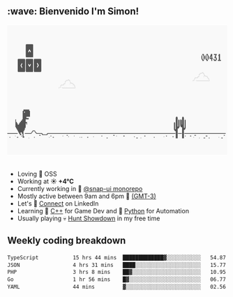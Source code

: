 <h2>:wave: <b>Bienvenido I'm Simon!&nbsp;</b></h2>

<section>
  <img src="./static/banner.gif" height=300 width=1000>
</section>

<br>

<ul>
  <li>
     Loving 🤍 OSS
  </li>
  <li>
		<!--START_SECTION:weather-->
		Working at <b>☀️   +4°C</b>
		<!--END_SECTION:weather-->
  </li>
  <li>
    Currently working in 🎨&nbsp;<a href=https://github.com/snapverse/snap-ui target=_blank>@snap-ui monorepo</a>
  </li>
  <li>
    Mostly active between 9am and 6pm 🚩 <a href=https://onlinealarmkur.com/world/es target=_blank>(GMT-3)</a>
  </li>
  <li>
    Let's 🔗&nbsp;<a href=https://www.linkedin.com/in/itssimmons target=_blank>Connect</a> on LinkedIn
  </li>
  <li>
    Learning 👴&nbsp;<a href=https://images3.memedroid.com/images/UPLOADED755/65f2bce6734f6.webp target=_blank>C++</a> for Game Dev and 🐍&nbsp;<a href=https://qph.cf2.quoracdn.net/main-qimg-4472b6229cb75bf66ab531f3ebd4f975-lq target=_blank>Python</a> for Automation
  </li>
  <li>
    Usually playing 💀&nbsp;<a href=https://www.huntshowdown.com target=_blank>Hunt Showdown</a> in my free time
  </li>
</ul>

<h2><b>Weekly coding breakdown </b></h2>

<!--START_SECTION:waka-->

```txt
TypeScript           15 hrs 44 mins  █████████████▓░░░░░░░░░░░   54.87 %
JSON                 4 hrs 31 mins   ████░░░░░░░░░░░░░░░░░░░░░   15.77 %
PHP                  3 hrs 8 mins    ██▓░░░░░░░░░░░░░░░░░░░░░░   10.95 %
Go                   1 hr 56 mins    █▓░░░░░░░░░░░░░░░░░░░░░░░   06.77 %
YAML                 44 mins         ▓░░░░░░░░░░░░░░░░░░░░░░░░   02.56 %
```

<!--END_SECTION:waka-->
